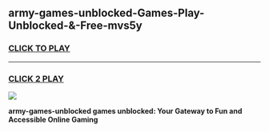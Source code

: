 
## army-games-unblocked-Games-Play-Unblocked-&-Free-mvs5y
<h3>
<a href="https://premium76.site?title=army-games-unblocked&ref=24A">CLICK TO PLAY</a></h3>
<hr>

<h3>
<a href="https://premium76.site?title=army-games-unblocked&ref=24A">CLICK 2 PLAY</a>
  
</h3>

<a href="https://premium76.site?title=army-games-unblocked&ref=24A"><img src="https://clearcache.store/games.png"></a>


**army-games-unblocked games unblocked: Your Gateway to Fun and Accessible Online Gaming**
